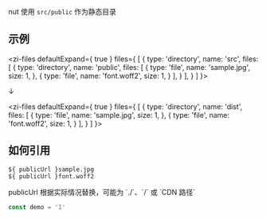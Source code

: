 nut 使用 `src/public` 作为静态目录

## 示例

<zi-files defaultExpand={ true } files={ [ {
  type: 'directory',
  name: 'src',
  files: [ {
    type: 'directory',
    name: 'public',
    files: [ {
      type: 'file',
      name: 'sample.jpg',
      size: 1,
    }, {
      type: 'file',
      name: 'font.woff2',
      size: 1,
    } ],
  } ],
} ] }></zi-files>

↓

<zi-files defaultExpand={ true } files={ [ {
  type: 'directory',
  name: 'dist',
  files: [ {
    type: 'file',
    name: 'sample.jpg',
    size: 1,
  }, {
    type: 'file',
    name: 'font.woff2',
    size: 1,
  } ],
} ] }></zi-files>

## 如何引用

```
${ publicUrl }sample.jpg
${ publicUrl }font.woff2
```

<p class="danger">
  publicUrl 根据实际情况替换，可能为 `./`、`/` 或 `CDN 路径`
</p>


```js
const demo = '1'
```

